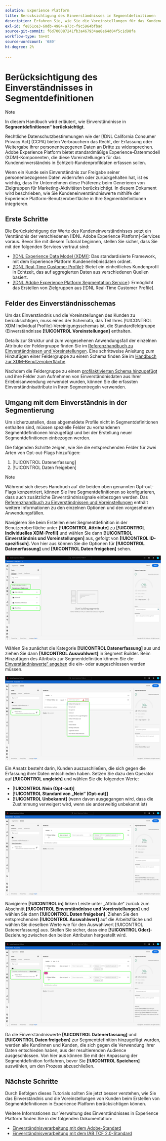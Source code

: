 ```yaml
---
solution: Experience Platform
title: Berücksichtigung des Einverständnisses in Segmentdefinitionen
description: Erfahren Sie, wie Sie die Voreinstellungen für das Kundeneinverständnis zur Erfassung und Freigabe personenbezogener Daten bei Segmentierungsvorgängen berücksichtigen.
exl-id: fe851ce3-60db-4984-a73c-f9c5964bfbad
source-git-commit: f6d700087241fb3a467934ae8e64d04f5c1d98fa
workflow-type: tm+mt
source-wordcount: '680'
ht-degree: 2%

---
```


# Berücksichtigung des Einverständnisses in Segmentdefinitionen

>[!NOTE]
>
>In diesem Handbuch wird erläutert, wie Einverständnisse in **Segmentdefinitionen“ berücksichtigt**.

Rechtliche Datenschutzbestimmungen wie der [!DNL California Consumer Privacy Act] (CCPA) bieten Verbrauchern das Recht, der Erfassung oder Weitergabe ihrer personenbezogenen Daten an Dritte zu widersprechen. Adobe Experience Platform bietet standardmäßige Experience-Datenmodell (XDM)-Komponenten, die diese Voreinstellungen für das Kundeneinverständnis in Echtzeit-Kundenprofildaten erfassen sollen.

Wenn ein Kunde sein Einverständnis zur Freigabe seiner personenbezogenen Daten widerrufen oder zurückgehalten hat, ist es wichtig, dass Ihr Unternehmen diese Präferenz beim Generieren von Zielgruppen für Marketing-Aktivitäten berücksichtigt. In diesem Dokument wird beschrieben, wie Sie Kundeneinverständniswerte mithilfe der Experience Platform-Benutzeroberfläche in Ihre Segmentdefinitionen integrieren.

## Erste Schritte

Die Berücksichtigung der Werte des Kundeneinverständnisses setzt ein Verständnis der verschiedenen [!DNL Adobe Experience Platform]-Services voraus. Bevor Sie mit diesem Tutorial beginnen, stellen Sie sicher, dass Sie mit den folgenden Services vertraut sind:

* [[!DNL Experience Data Model (XDM)]](../../xdm/home.md): Das standardisierte Framework, mit dem Experience Platform Kundenerlebnisdaten ordnet.
* [[!DNL Real-Time Customer Profile]](../../profile/home.md): Bietet ein einheitliches Kundenprofil in Echtzeit, das auf aggregierten Daten aus verschiedenen Quellen basiert.
* [[!DNL Adobe Experience Platform Segmentation Service]](../home.md): Ermöglicht das Erstellen von Zielgruppen aus [!DNL Real-Time Customer Profile].

## Felder des Einverständnisschemas

Um das Einverständnis und die Voreinstellungen des Kunden zu berücksichtigen, muss eines der Schemata, das Teil Ihres [!UICONTROL XDM Individual Profile]-Vereinigungsschemas ist, die Standardfeldgruppe (Einverständnisse **[!UICONTROL Voreinstellungen]** enthalten.

Details zur Struktur und zum vorgesehenen Anwendungsfall der einzelnen Attribute der Feldergruppe finden Sie im [Referenzhandbuch zu Einverständnissen und Voreinstellungen](../../xdm/field-groups/profile/consents.md). Eine schrittweise Anleitung zum Hinzufügen einer Feldergruppe zu einem Schema finden Sie im [Handbuch zur XDM-Benutzeroberfläche](../../xdm/ui/resources/schemas.md#add-field-groups).

Nachdem die Feldergruppe zu einem [profilaktivierten Schema hinzugefügt ](../../xdm/ui/resources/schemas.md#profile) und ihre Felder zum Aufnehmen von Einverständnisdaten aus Ihrer Erlebnisanwendung verwendet wurden, können Sie die erfassten Einverständnisattribute in Ihren Segmentregeln verwenden.

## Umgang mit dem Einverständnis in der Segmentierung

Um sicherzustellen, dass abgemeldete Profile nicht in Segmentdefinitionen enthalten sind, müssen spezielle Felder zu vorhandenen Segmentdefinitionen hinzugefügt und bei der Erstellung neuer Segmentdefinitionen einbezogen werden.

Die folgenden Schritte zeigen, wie Sie die entsprechenden Felder für zwei Arten von Opt-out-Flags hinzufügen:

1. [!UICONTROL Datenerfassung]
1. [!UICONTROL Daten freigeben]

>[!NOTE]
>
>Während sich dieses Handbuch auf die beiden oben genannten Opt-out-Flags konzentriert, können Sie Ihre Segmentdefinitionen so konfigurieren, dass auch zusätzliche Einverständnissignale einbezogen werden. Das [Referenzhandbuch zu Einverständnissen und Voreinstellungen](../../xdm/field-groups/profile/consents.md) enthält weitere Informationen zu den einzelnen Optionen und den vorgesehenen Anwendungsfällen.

Navigieren Sie beim Erstellen einer Segmentdefinition in der Benutzeroberfläche unter **[!UICONTROL Attribute]** zu **[!UICONTROL Individuelles XDM-Profil]** und wählen Sie dann **[!UICONTROL Einverständnis und Voreinstellungen]** aus, gefolgt von **[!UICONTROL ID-spezifisch]**. Von hier aus können Sie die Optionen für **[!UICONTROL Datenerfassung]** und **[!UICONTROL Daten freigeben]** sehen.

![](../images/tutorials/opt-outs/consents.png)

Wählen Sie zunächst die Kategorie **[!UICONTROL Datenerfassung]** aus und ziehen Sie dann **[!UICONTROL Auswahlwert]** in Segment Builder. Beim Hinzufügen des Attributs zur Segmentdefinition können Sie die [Einverständniswerte“ angeben](../../xdm/field-groups/profile/consents.md#choice-values) die ein- oder ausgeschlossen werden müssen.

![](../images/tutorials/opt-outs/consent-values.png)

Ein Ansatz besteht darin, Kunden auszuschließen, die sich gegen die Erfassung ihrer Daten entschieden haben. Setzen Sie dazu den Operator auf **[!UICONTROL ungleich]** und wählen Sie die folgenden Werte:

* **[!UICONTROL Nein (Opt-out)]**
* **[!UICONTROL Standard von „Nein“ (Opt-out)]**
* **[!UICONTROL Unbekannt]** (wenn davon ausgegangen wird, dass die Zustimmung verweigert wird, wenn sie anderweitig unbekannt ist)

![](../images/tutorials/opt-outs/collect.png)

Navigieren **[!UICONTROL in]** linken Leiste unter „Attribute“ zurück zum Abschnitt **[!UICONTROL Einverständnisse und Voreinstellungen]** und wählen Sie dann **[!UICONTROL Daten freigeben]**. Ziehen Sie den entsprechenden **[!UICONTROL Auswahlwert]** auf die Arbeitsfläche und wählen Sie dieselben Werte wie für den Auswahlwert [!UICONTROL Datenerfassung] aus. Stellen Sie sicher, dass eine **[!UICONTROL Oder]**-Beziehung zwischen den beiden Attributen hergestellt wird.

![](../images/tutorials/opt-outs/share.png)

Da die Einverständniswerte **[!UICONTROL Datenerfassung]** und **[!UICONTROL Daten freigeben]** zur Segmentdefinition hinzugefügt wurden, werden alle Kundinnen und Kunden, die sich gegen die Verwendung ihrer Daten entschieden haben, aus der resultierenden Audience ausgeschlossen. Von hier aus können Sie mit der Anpassung der Segmentdefinition fortfahren, bevor Sie **[!UICONTROL Speichern]** auswählen, um den Prozess abzuschließen.

## Nächste Schritte

Durch Befolgen dieses Tutorials sollten Sie jetzt besser verstehen, wie Sie das Einverständnis und die Voreinstellungen von Kunden beim Erstellen von Segmentdefinitionen in Experience Platform berücksichtigen können.

Weitere Informationen zur Verwaltung des Einverständnisses in Experience Platform finden Sie in der folgenden Dokumentation:

* [Einverständnisverarbeitung mit dem Adobe-Standard](../../landing/governance-privacy-security/consent/adobe/overview.md)
* [Einverständnisverarbeitung mit dem IAB TCF 2.0-Standard](../../landing/governance-privacy-security/consent/iab/overview.md)